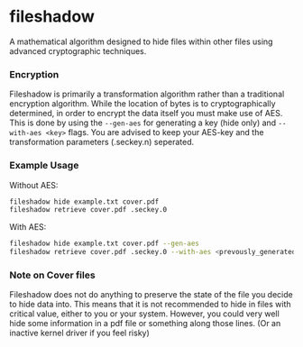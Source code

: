 # fileshadow
A mathematical algorithm designed to hide files within other files using advanced cryptographic techniques.

### Encryption
Fileshadow is primarily a transformation algorithm rather than a traditional encryption algorithm. While the location of bytes is to cryptographically determined, in order to encrypt the data itself you must make use of AES. This is done by using the ``--gen-aes`` for generating a key (hide only) and ``--with-aes <key>`` flags. You are advised to keep your AES-key and the transformation parameters (.seckey.n) seperated.

### Example Usage
Without AES:
```bash
fileshadow hide example.txt cover.pdf
fileshadow retrieve cover.pdf .seckey.0
```
With AES:
```bash
fileshadow hide example.txt cover.pdf --gen-aes
fileshadow retrieve cover.pdf .seckey.0 --with-aes <prevously_generated_aes_key>
```

### Note on Cover files
Fileshadow does not do anything to preserve the state of the file you decide to hide data into. This means that it is not recommended to hide in files with critical value, either to you or your system. However, you could very well hide some information in a pdf file or something along those lines. (Or an inactive kernel driver if you feel risky)

